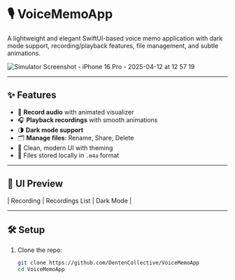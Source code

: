 # 🎙️ VoiceMemoApp

A lightweight and elegant SwiftUI-based voice memo application with dark mode support, recording/playback features, file management, and subtle animations.

![Simulator Screenshot - iPhone 16 Pro - 2025-04-12 at 12 57 19](https://github.com/user-attachments/assets/5b40028a-a7e9-4e7c-ae82-1f436d50ab00)


---

## ✨ Features

- 🎤 **Record audio** with animated visualizer
- 🎧 **Playback recordings** with smooth animations
- 🌗 **Dark mode support**
- 🗂 **Manage files**: Rename, Share, Delete
- 🎨 Clean, modern UI with theming
- 📁 Files stored locally in `.m4a` format

---

## 📸 UI Preview

| Recording | Recordings List | Dark Mode |

---

## 🛠 Setup

1. Clone the repo:
   ```bash
   git clone https://github.com/DentenCollective/VoiceMemoApp
   cd VoiceMemoApp
